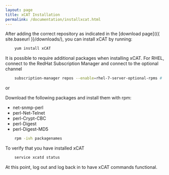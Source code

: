 ```yaml
---
layout: page
title: xCAT Installation
permalink: /documentation/installxcat.html
---
```


After adding the correct repository as indicated in the [download page]({{ site.baseurl }}/downloads/), you can install xCAT by running:
```sh
	yum install xCAT
```
It is possible to require additional packages when installing xCAT. 
For RHEL, connect to the RedHat Subscription Manager and connect to the optional channel 
```sh
    subscription-manager repos --enable=rhel-7-server-optional-rpms #
```
or 

Download the following packages and install them with rpm: 
* net-snmp-perl
* perl-Net-Telnet
* perl-Crypt-CBC
* perl-Digest
* perl-Digest-MD5

```sh
	rpm -ivh packagenames
```

To verify that you have installed xCAT
```sh
    service xcatd status
```
At this point, log out and log back in to have xCAT commands functional.

